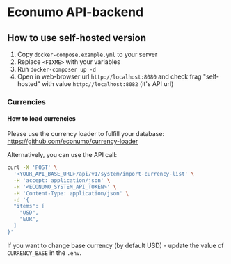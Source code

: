 # Econumo API-backend

## How to use self-hosted version

1. Copy `docker-compose.example.yml` to your server
2. Replace `<FIXME>` with your variables
3. Run `docker-composer up -d`
4. Open in web-browser url `http://localhost:8080` and check frag "self-hosted" with value `http://localhost:8082` (it's API url)

### Currencies 

#### How to load currencies

Please use the currency loader to fulfill your database: https://github.com/econumo/currency-loader

Alternatively, you can use the API call: 
```bash
curl -X 'POST' \
  '<YOUR_API_BASE_URL>/api/v1/system/import-currency-list' \
  -H 'accept: application/json' \
  -H '<ECONUMO_SYSTEM_API_TOKEN>' \
  -H 'Content-Type: application/json' \
  -d '{
  "items": [
    "USD",
    "EUR",
  ]
}'
```

If you want to change base currency (by default USD) - update the value of `CURRENCY_BASE` in the `.env`. 